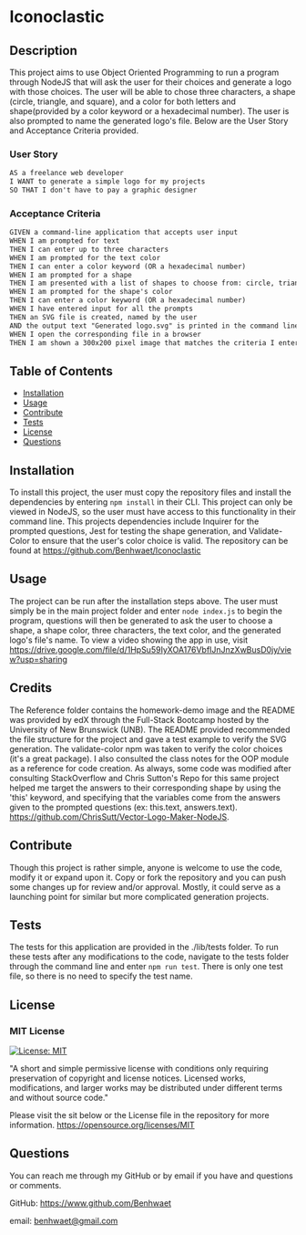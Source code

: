 # Iconoclastic

## Description

This project aims to use Object Oriented Programming to run a program through NodeJS that will ask the user for their choices and generate a logo with those choices. The user will be able to chose three characters, a shape (circle, triangle, and square), and a color for both letters and shape(provided by a color keyword or a hexadecimal number). The user is also prompted to name the generated logo's file. Below are the User Story and Acceptance Criteria provided.

### User Story

```md
AS a freelance web developer
I WANT to generate a simple logo for my projects
SO THAT I don't have to pay a graphic designer
```

### Acceptance Criteria

```md
GIVEN a command-line application that accepts user input
WHEN I am prompted for text
THEN I can enter up to three characters
WHEN I am prompted for the text color
THEN I can enter a color keyword (OR a hexadecimal number)
WHEN I am prompted for a shape
THEN I am presented with a list of shapes to choose from: circle, triangle, and square
WHEN I am prompted for the shape's color
THEN I can enter a color keyword (OR a hexadecimal number)
WHEN I have entered input for all the prompts
THEN an SVG file is created, named by the user
AND the output text "Generated logo.svg" is printed in the command line
WHEN I open the corresponding file in a browser
THEN I am shown a 300x200 pixel image that matches the criteria I entered
```

## Table of Contents

- [Installation](#installation)
- [Usage](#usage)
- [Contribute](#contribute)
- [Tests](#tests)
- [License](#license)
- [Questions](#questions)

## Installation

To install this project, the user must copy the repository files and install the dependencies by entering ```npm install``` in their CLI. This project can only be viewed in NodeJS, so the user must have access to this functionality in their command line. This projects dependencies include Inquirer for the prompted questions, Jest for testing the shape generation, and Validate-Color to ensure that the user's color choice is valid.
The repository can be found at <https://github.com/Benhwaet/Iconoclastic>

## Usage

The project can be run after the installation steps above. The user must simply be in the main project folder and enter ```node index.js``` to begin the program, questions will then be generated to ask the user to choose a shape, a shape color, three characters, the text color, and the generated logo's file's name.
To view a video showing the app in use, visit <https://drive.google.com/file/d/1HpSu59IyXOA176VbfIJnJnzXwBusD0jy/view?usp=sharing>

## Credits

The Reference folder contains the homework-demo image and the README was provided by edX through the Full-Stack Bootcamp hosted by the University of New Brunswick (UNB).
The README provided recommended the file structure for the project and gave a test example to verify the SVG generation.
The validate-color npm was taken to verify the color choices (it's a great package). I also consulted the class notes for the OOP module as a reference for code creation.
As always, some code was modified after consulting StackOverflow and Chris Sutton's Repo for this same project helped me target the answers to their corresponding shape by using the 'this' keyword, and specifying that the variables come from the answers given to the prompted questions (ex: this.text, answers.text).
<https://github.com/ChrisSutt/Vector-Logo-Maker-NodeJS>.

## Contribute

Though this project is rather simple, anyone is welcome to use the code, modify it or expand upon it. Copy or fork the repository and you can push some changes up for review and/or approval. Mostly, it could serve as a launching point for similar but more complicated generation projects.

## Tests

The tests for this application are provided in the ./lib/tests folder. To run these tests after any modifications to the code, navigate to the tests folder through the command line and enter ```npm run test```. There is only one test file, so there is no need to specify the test name.

## License

### MIT License

[![License: MIT](https://img.shields.io/badge/License-MIT-yellow.svg)](https://opensource.org/licenses/MIT)

"A short and simple permissive license with conditions only requiring preservation of copyright and license notices. Licensed works, modifications, and larger works may be distributed under different terms and without source code."

Please visit the sit below or the License file in the repository for more information.
<https://opensource.org/licenses/MIT>

## Questions

You can reach me through my GitHub or by email if you have and questions or comments.

GitHub: <https://www.github.com/Benhwaet>

email: <benhwaet@gmail.com>

